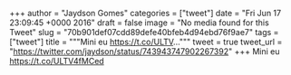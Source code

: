 
+++
author = "Jaydson Gomes"
categories = ["tweet"]
date = "Fri Jun 17 23:09:45 +0000 2016"
draft = false
image = "No media found for this Tweet"
slug = "70b901def07cdd89defe40bfeb4d94ebd76f9ae7"
tags = ["tweet"]
title = """Mini eu https://t.co/ULTV..."""
tweet = true
tweet_url = "https://twitter.com/jaydson/status/743943747902267392"
+++
Mini eu https://t.co/ULTV4fMCed
